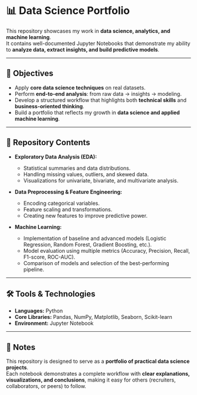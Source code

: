 # 📊 Data Science Portfolio

This repository showcases my work in **data science, analytics, and machine learning**.  
It contains well-documented Jupyter Notebooks that demonstrate my ability to **analyze data, extract insights, and build predictive models**.

---

## 🎯 Objectives
- Apply **core data science techniques** on real datasets.
- Perform **end-to-end analysis**: from raw data → insights → modeling.
- Develop a structured workflow that highlights both **technical skills** and **business-oriented thinking**.
- Build a portfolio that reflects my growth in **data science and applied machine learning**.

---

## 📂 Repository Contents
- **Exploratory Data Analysis (EDA):**
  - Statistical summaries and data distributions.
  - Handling missing values, outliers, and skewed data.
  - Visualizations for univariate, bivariate, and multivariate analysis.

- **Data Preprocessing & Feature Engineering:**
  - Encoding categorical variables.
  - Feature scaling and transformations.
  - Creating new features to improve predictive power.

- **Machine Learning:**
  - Implementation of baseline and advanced models (Logistic Regression, Random Forest, Gradient Boosting, etc.).
  - Model evaluation using multiple metrics (Accuracy, Precision, Recall, F1-score, ROC-AUC).
  - Comparison of models and selection of the best-performing pipeline.

---

## 🛠️ Tools & Technologies
- **Languages:** Python  
- **Core Libraries:** Pandas, NumPy, Matplotlib, Seaborn, Scikit-learn  
- **Environment:** Jupyter Notebook  

---

## 📌 Notes
This repository is designed to serve as a **portfolio of practical data science projects**.  
Each notebook demonstrates a complete workflow with **clear explanations, visualizations, and conclusions**, making it easy for others (recruiters, collaborators, or peers) to follow.
